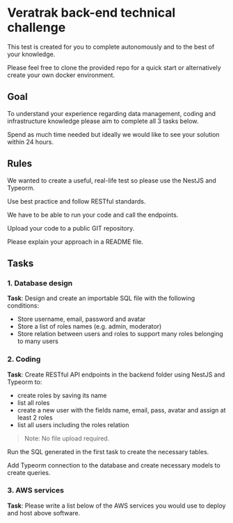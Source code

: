 # Veratrak back-end technical challenge

This test is created for you to complete autonomously and to the best of your knowledge.

Please feel free to clone the provided repo for a quick start or alternatively create your own docker environment.

## Goal

To understand your experience regarding data management, coding and infrastructure knowledge please aim to complete all 3 tasks below.

Spend as much time needed but ideally we would like to see your solution within 24 hours.

## Rules

We wanted to create a useful, real-life test so please use the NestJS and Typeorm.

Use best practice and follow RESTful standards.

We have to be able to run your code and call the endpoints.

Upload your code to a public GIT repository.

Please explain your approach in a README file.

## Tasks

### 1. Database design

**Task**: Design and create an importable SQL file with the following conditions:

- Store username, email, password and avatar
- Store a list of roles names (e.g. admin, moderator)
- Store relation between users and roles to support many roles belonging to many users

### 2. Coding

**Task**: Create RESTful API endpoints in the backend folder using NestJS and Typeorm to:

- create roles by saving its name
- list all roles
- create a new user with the fields name, email, pass, avatar and assign at least 2 roles
- list all users including the roles relation

> Note: No file upload required.

Run the SQL generated in the first task to create the necessary tables.

Add Typeorm connection to the database and create necessary models to create queries.

### 3. AWS services

**Task**: Please write a list below of the AWS services you would use to deploy and host above software.
